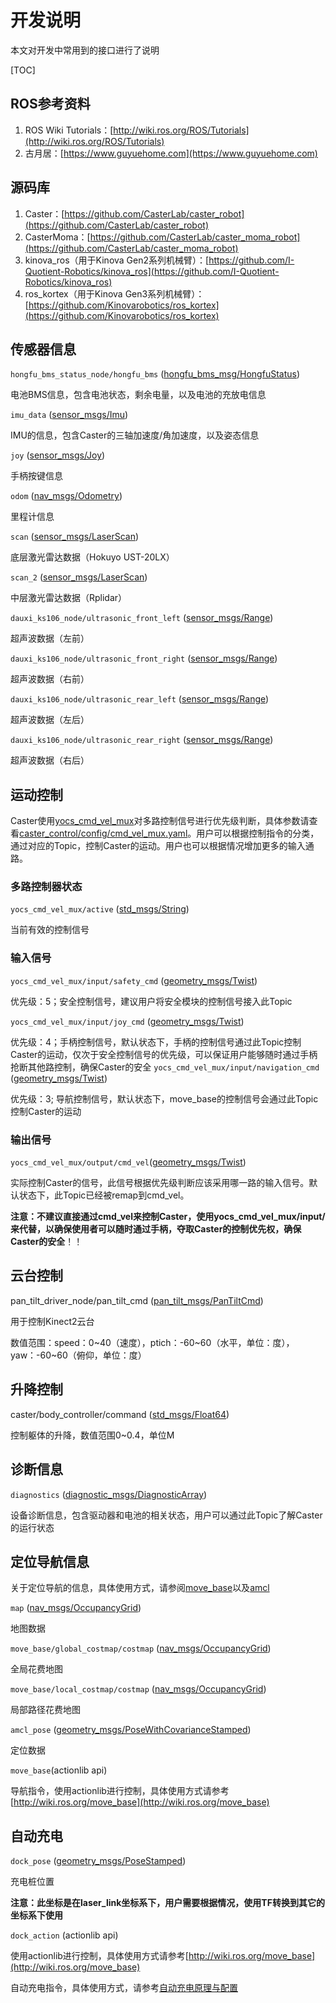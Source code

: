 # 开发说明

本文对开发中常用到的接口进行了说明

[TOC]

## ROS参考资料

1. ROS Wiki Tutorials：[http://wiki.ros.org/ROS/Tutorials](http://wiki.ros.org/ROS/Tutorials)
2. 古月居：[https://www.guyuehome.com](https://www.guyuehome.com)

## 源码库

1. Caster：[https://github.com/CasterLab/caster_robot](https://github.com/CasterLab/caster_robot)
2. CasterMoma：[https://github.com/CasterLab/caster_moma_robot](https://github.com/CasterLab/caster_moma_robot)
3. kinova_ros（用于Kinova Gen2系列机械臂）：[https://github.com/I-Quotient-Robotics/kinova_ros](https://github.com/I-Quotient-Robotics/kinova_ros)
4. ros_kortex（用于Kinova Gen3系列机械臂）：[https://github.com/Kinovarobotics/ros_kortex](https://github.com/Kinovarobotics/ros_kortex)

## 传感器信息

`hongfu_bms_status_node/hongfu_bms` ([hongfu_bms_msg/HongfuStatus](https://github.com/I-Quotient-Robotics/hongfu_bms/blob/master/hongfu_bms_msg/msg/HongfuStatus.msg))

电池BMS信息，包含电池状态，剩余电量，以及电池的充放电信息

`imu_data` ([sensor_msgs/Imu](http://docs.ros.org/melodic/api/sensor_msgs/html/msg/Imu.html))

IMU的信息，包含Caster的三轴加速度/角加速度，以及姿态信息

`joy` ([sensor_msgs/Joy](http://docs.ros.org/melodic/api/sensor_msgs/html/msg/Joy.html))

手柄按键信息

`odom` ([nav_msgs/Odometry](http://docs.ros.org/melodic/api/nav_msgs/html/msg/Odometry.html))

里程计信息

`scan` ([sensor_msgs/LaserScan](http://docs.ros.org/melodic/api/sensor_msgs/html/msg/LaserScan.html))

底层激光雷达数据（Hokuyo UST-20LX）

`scan_2` ([sensor_msgs/LaserScan](http://docs.ros.org/melodic/api/sensor_msgs/html/msg/LaserScan.html))

中层激光雷达数据（Rplidar）

`dauxi_ks106_node/ultrasonic_front_left` ([sensor_msgs/Range](http://docs.ros.org/melodic/api/sensor_msgs/html/msg/Range.html))

超声波数据（左前）

`dauxi_ks106_node/ultrasonic_front_right` ([sensor_msgs/Range](http://docs.ros.org/melodic/api/sensor_msgs/html/msg/Range.html))

超声波数据（右前）

`dauxi_ks106_node/ultrasonic_rear_left` ([sensor_msgs/Range](http://docs.ros.org/melodic/api/sensor_msgs/html/msg/Range.html))

超声波数据（左后）

`dauxi_ks106_node/ultrasonic_rear_right` ([sensor_msgs/Range](http://docs.ros.org/melodic/api/sensor_msgs/html/msg/Range.html))

超声波数据（右后）

##  运动控制

Caster使用[yocs_cmd_vel_mux](http://wiki.ros.org/yocs_cmd_vel_mux)对多路控制信号进行优先级判断，具体参数请查看[caster_control/config/cmd_vel_mux.yaml](https://github.com/CasterLab/caster_robot/blob/master/caster_control/config/cmd_vel_mux.yaml)。用户可以根据控制指令的分类，通过对应的Topic，控制Caster的运动。用户也可以根据情况增加更多的输入通路。

### 多路控制器状态

`yocs_cmd_vel_mux/active` ([std_msgs/String](http://docs.ros.org/api/std_msgs/html/msg/String.html))

当前有效的控制信号

### 输入信号

`yocs_cmd_vel_mux/input/safety_cmd` ([geometry_msgs/Twist](http://docs.ros.org/api/geometry_msgs/html/msg/Twist.html))

优先级：5；安全控制信号，建议用户将安全模块的控制信号接入此Topic

`yocs_cmd_vel_mux/input/joy_cmd` ([geometry_msgs/Twist](http://docs.ros.org/api/geometry_msgs/html/msg/Twist.html))

优先级：4；手柄控制信号，默认状态下，手柄的控制信号通过此Topic控制Caster的运动，仅次于安全控制信号的优先级，可以保证用户能够随时通过手柄抢断其他路控制，确保Caster的安全
`yocs_cmd_vel_mux/input/navigation_cmd` ([geometry_msgs/Twist](http://docs.ros.org/api/geometry_msgs/html/msg/Twist.html))

优先级：3; 导航控制信号，默认状态下，move_base的控制信号会通过此Topic控制Caster的运动

### 输出信号

`yocs_cmd_vel_mux/output/cmd_vel`([geometry_msgs/Twist](http://docs.ros.org/api/geometry_msgs/html/msg/Twist.html))

实际控制Caster的信号，此信号根据优先级判断应该采用哪一路的输入信号。默认状态下，此Topic已经被remap到cmd_vel。

**注意：不建议直接通过cmd_vel来控制Caster，使用yocs_cmd_vel_mux/input/来代替，以确保使用者可以随时通过手柄，夺取Caster的控制优先权，确保Caster的安全**！！

## 云台控制

pan_tilt_driver_node/pan_tilt_cmd ([pan_tilt_msgs/PanTiltCmd](https://github.com/I-Quotient-Robotics/iqr_pan_tilt/blob/master/pan_tilt_msg/msg/PanTiltCmd.msg))

用于控制Kinect2云台

数值范围：speed：0~40（速度），ptich：-60~60（水平，单位：度），yaw：-60~60（俯仰，单位：度）

## 升降控制

caster/body_controller/command ([std_msgs/Float64](http://docs.ros.org/api/std_msgs/html/msg/Float64.html))

控制躯体的升降，数值范围0~0.4，单位M

## 诊断信息

`diagnostics` ([diagnostic_msgs/DiagnosticArray](http://docs.ros.org/melodic/api/diagnostic_msgs/html/msg/DiagnosticArray.html))

设备诊断信息，包含驱动器和电池的相关状态，用户可以通过此Topic了解Caster的运行状态

## 定位导航信息

关于定位导航的信息，具体使用方式，请参阅[move_base](http://wiki.ros.org/move_base)以及[amcl](http://wiki.ros.org/amcl)

`map` ([nav_msgs/OccupancyGrid](http://docs.ros.org/melodic/api/nav_msgs/html/msg/OccupancyGrid.html))

地图数据

`move_base/global_costmap/costmap` ([nav_msgs/OccupancyGrid](http://docs.ros.org/melodic/api/nav_msgs/html/msg/OccupancyGrid.html))

全局花费地图

`move_base/local_costmap/costmap` ([nav_msgs/OccupancyGrid](http://docs.ros.org/melodic/api/nav_msgs/html/msg/OccupancyGrid.html))

局部路径花费地图

`amcl_pose` ([geometry_msgs/PoseWithCovarianceStamped](http://docs.ros.org/melodic/api/geometry_msgs/html/msg/PoseWithCovarianceStamped.html))

定位数据

`move_base`(actionlib api)

导航指令，使用actionlib进行控制，具体使用方式请参考[http://wiki.ros.org/move_base](http://wiki.ros.org/move_base)

## 自动充电

`dock_pose` ([geometry_msgs/PoseStamped](http://docs.ros.org/melodic/api/geometry_msgs/html/msg/PoseStamped.html))

充电桩位置

**注意：此坐标是在laser_link坐标系下，用户需要根据情况，使用TF转换到其它的坐标系下使用**

`dock_action` (actionlib api)

使用actionlib进行控制，具体使用方式请参考[http://wiki.ros.org/move_base](http://wiki.ros.org/move_base)

自动充电指令，具体使用方式，请参考[自动充电原理与配置](03-auto_charge_description.md)